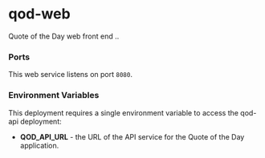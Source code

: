 # qod-web

Quote of the Day web front end ..

### Ports
This web service listens on port `8080`. 
### Environment Variables
This deployment requires a single environment variable to access the qod-api deployment:
- **QOD_API_URL** - the URL of the API service for the Quote of the Day application.
